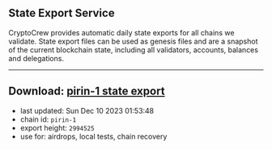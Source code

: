 ## State Export Service
CryptoCrew provides automatic daily state exports for all chains we validate. State export files can be used as genesis files and are a snapshot of the current blockchain state, including all validators, accounts, balances and delegations.

---
**Download: [pirin-1 state export](https://dl.ccvalidators.com/SERVICE/nolus/pirin-1_export_2994525.json)**
---

- last updated: Sun Dec 10 2023 01:53:48
- chain id: `pirin-1`
- export height: `2994525`
- use for: airdrops, local tests, chain recovery
